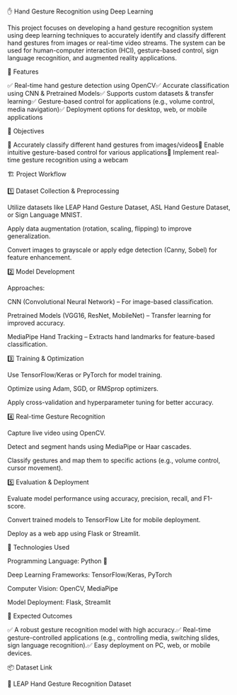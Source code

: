 ✋ Hand Gesture Recognition using Deep Learning

This project focuses on developing a hand gesture recognition system using deep learning techniques to accurately identify and classify different hand gestures from images or real-time video streams. The system can be used for human-computer interaction (HCI), gesture-based control, sign language recognition, and augmented reality applications.

🚀 Features

✅ Real-time hand gesture detection using OpenCV✅ Accurate classification using CNN & Pretrained Models✅ Supports custom datasets & transfer learning✅ Gesture-based control for applications (e.g., volume control, media navigation)✅ Deployment options for desktop, web, or mobile applications

📌 Objectives

🎯 Accurately classify different hand gestures from images/videos🎯 Enable intuitive gesture-based control for various applications🎯 Implement real-time gesture recognition using a webcam

🏗️ Project Workflow

1️⃣ Dataset Collection & Preprocessing

Utilize datasets like LEAP Hand Gesture Dataset, ASL Hand Gesture Dataset, or Sign Language MNIST.

Apply data augmentation (rotation, scaling, flipping) to improve generalization.

Convert images to grayscale or apply edge detection (Canny, Sobel) for feature enhancement.

2️⃣ Model Development

Approaches:

CNN (Convolutional Neural Network) – For image-based classification.

Pretrained Models (VGG16, ResNet, MobileNet) – Transfer learning for improved accuracy.

MediaPipe Hand Tracking – Extracts hand landmarks for feature-based classification.

3️⃣ Training & Optimization

Use TensorFlow/Keras or PyTorch for model training.

Optimize using Adam, SGD, or RMSprop optimizers.

Apply cross-validation and hyperparameter tuning for better accuracy.

4️⃣ Real-time Gesture Recognition

Capture live video using OpenCV.

Detect and segment hands using MediaPipe or Haar cascades.

Classify gestures and map them to specific actions (e.g., volume control, cursor movement).

5️⃣ Evaluation & Deployment

Evaluate model performance using accuracy, precision, recall, and F1-score.

Convert trained models to TensorFlow Lite for mobile deployment.

Deploy as a web app using Flask or Streamlit.

📜 Technologies Used

Programming Language: Python 🐍

Deep Learning Frameworks: TensorFlow/Keras, PyTorch

Computer Vision: OpenCV, MediaPipe

Model Deployment: Flask, Streamlit

🎯 Expected Outcomes

✅ A robust gesture recognition model with high accuracy.✅ Real-time gesture-controlled applications (e.g., controlling media, switching slides, sign language recognition).✅ Easy deployment on PC, web, or mobile devices.

📦 Dataset Link

🔗 LEAP Hand Gesture Recognition Dataset
